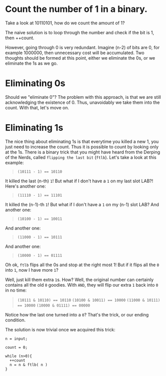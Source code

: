 # Count the number of 1 in a binary.

Take a look at 10110101, how do we count the amount of 1?

The naive solution is to loop through the number and check if the bit is 1, then ++count.

However, going through 0 is very redundant. Imagine (n-2) of bits are 0, for example 1000000, then unnecessary cost will be accumulated. Two thoughts should be formed at this point, either we eliminate the 0s, or we eliminate the 1s as we go.

# Eliminating 0s

Should we "eliminate 0"? The problem with this approach, is that we are still acknowledging the existence of 0. Thus, unavoidably we take them into the count. With that, let's move on.

# Eliminating 1s

The nice thing about eliminating 1s is that everytime you killed a new 1, you just need to increase the count. Thus it is possible to count by looking only at the 1s. There is a binary trick that you might have heard from the Derping of the Nerds, called `flipping the last bit` (`ftlb`). Let's take a look at this example:

> `(10111 - 1) == 10110`

It killed the last (n-th) `1`! But what if I don't have a `1` on my last slot LAB?! Here's another one:

> `(11110 - 1) == 11101`

It killed the (n-1)-th `1`! But what if I don't have a `1` on my (n-1) slot LAB? And another one:

> `(10100 - 1) == 10011`

And another one:

> `(11000 - 1) == 10111`

And another one:

> `(10000 - 1) == 01111`

Oh ok, `ftlb` flips all the 0s and stop at the right most 1! But if it flips all the `0` into `1`, now I have more `1`?

Well, just kill them extra `1`s. How? Well, the original number can certainly contains all the old `0` goodies. With `AND`, they will flip our extra `1` back into `0` in no time:

> `(10111 & 10110) == 10110`
> `(10100 & 10011) == 10000`
> `(11000 & 10111) == 10000`
> `(10000 & 01111) == 00000`

Notice how the last one turned into a `0`? That's the trick, or our ending condition.

The solution is now trivial once we acquired this trick:

```
n = input;

count = 0;

while (n>0){
  ++count
  n = n & ftlb( n )
}
```
